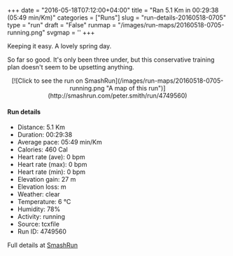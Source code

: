 +++
date = "2016-05-18T07:12:00+04:00"
title = "Ran 5.1 Km in 00:29:38 (05:49 min/Km)"
categories = ["Runs"]
slug = "run-details-20160518-0705"
type = "run"
draft = "False"
runmap = "/images/run-maps/20160518-0705-running.png"
svgmap = '<polyline points="25 92, 27 89, 16 83, 17 81, 17 77, 14 76, 2 70, 32 36, 53 11, 63 0, 67 0, 94 13, 68 40, 98 53, 67 62, 39 77, 18 100, 6 94, 12 87">'
+++

Keeping it easy. A lovely spring day. 

So far so good. It's only been three under, but this conservative training plan doesn't seem to be upsetting anything. 


<!--more-->

<center>
[![Click to see the run on SmashRun](/images/run-maps/20160518-0705-running.png "A map of this run")](http://smashrun.com/peter.smith/run/4749560)
</center>

#### Run details

* Distance: 5.1 Km
* Duration: 00:29:38
* Average pace: 05:49 min/Km
* Calories: 460 Cal
* Heart rate (ave): 0 bpm
* Heart rate (max): 0 bpm
* Heart rate (min): 0 bpm
* Elevation gain: 27 m
* Elevation loss:  m
* Weather: clear
* Temperature: 6 &deg;C
* Humidity: 78%
* Activity: running
* Source: tcxfile
* Run ID: 4749560

Full details at [SmashRun](http://smashrun.com/peter.smith/run/4749560)